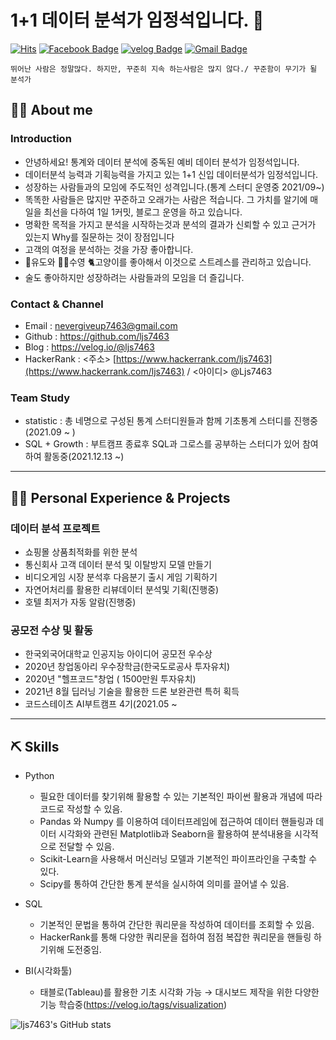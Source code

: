 # 1+1 데이터 분석가 임정석입니다. 👋
[![Hits](https://hits.seeyoufarm.com/api/count/incr/badge.svg?url=https%3A%2F%2Fgithub.com%2Fljs7463&count_bg=%23DD727D&title_bg=%23CD3939&icon=&icon_color=%23CF9494&title=visit&edge_flat=false)](https://hits.seeyoufarm.com) [![Facebook Badge](https://img.shields.io/badge/-Facebook-1877f2?logo=facebook&logoColor=white&link={https://www.facebook.com/profile.php?id=100003668046363})]({https://www.facebook.com/profile.php?id=100003668046363})  [![velog Badge](http://img.shields.io/badge/-Study%20blog-black?style=flat-square&logo=velog.io&link=https://velog.io/@ljs7463)](https://velog.io/@ljs7463) [![Gmail Badge](https://img.shields.io/badge/Gmail-D14836?style=flat&logo=Gmail&logoColor=white)](mailto:nevergiveup7463@gmail.com)
```
뛰어난 사람은 정말많다. 하지만, 꾸준히 지속 하는사람은 많지 않다./ 꾸준함이 무기가 될 분석가
```

## 💁‍♂️ About me
### Introduction 
- 안녕하세요! 통계와 데이터 분석에 중독된 예비 데이터 분석가 임정석입니다.
- 데이터분석 능력과 기획능력을 가지고 있는 1+1 신입 데이터분석가 임정석입니다.
- 성장하는 사람들과의 모임에 주도적인 성격입니다.(통계 스터디 운영중 2021/09~)
- 똑똑한 사람들은 많지만 꾸준하고 오래가는 사람은 적습니다. 그 가치를 알기에 매일을 최선을 다하여 1일 1커밋, 블로그 운영을 하고 있습니다.
- 명확한 목적을 가지고 분석을 시작하는것과  분석의 결과가 신뢰할 수 있고 근거가 있는지 Why를 질문하는 것이 장점입니다
- 고객의 여정을 분석하는 것을 가장 좋아합니다.
- 🥋유도와 🏊‍♂️수영 🐈고양이를 좋아해서 이것으로 스트레스를 관리하고 있습니다. 
- 술도 좋아하지만 성장하려는 사람들과의 모임을 더 즐깁니다.
 
### Contact & Channel 
 - Email : nevergiveup7463@gmail.com 
 - Github : https://github.com/ljs7463
 - Blog : https://velog.io/@ljs7463
 - HackerRank : <주소> [https://www.hackerrank.com/ljs7463](https://www.hackerrank.com/ljs7463)  /  <아이디> @Ljs7463

### Team Study
- statistic : 총 네명으로 구성된 통계 스터디원들과 함께 기초통계 스터디를 진행중(2021.09 ~ )
- SQL + Growth : 부트캠프 종료후 SQL과 그로스를 공부하는 스터디가 있어 참여하여 활동중(2021.12.13 ~)
---

## 🚴‍♂️ Personal Experience & Projects
### 데이터 분석 프로젝트
- 쇼핑몰 상품최적화를 위한 분석 
- 통신회사 고객 데이터 분석 및 이탈방지 모델 만들기
- 비디오게임 시장 분석후 다음분기 출시 게임 기획하기
- 자연어처리를 활용한 리뷰데이터 분석및 기획(진행중)
- 호텔 최저가 자동 알람(진행중)

### 공모전 수상 및 활동
- 한국외국어대학교 인공지능 아이디어 공모전 우수상
- 2020년 창업동아리 우수장학금(한국도로공사 투자유치)
- 2020년 "헬프코드"창업 ( 1500만원 투자유치)
- 2021년 8월 딥러닝 기술을 활용한 드론 보완관련 특허 획득
- 코드스테이츠 AI부트캠프 4기(2021.05 ~

---

## ⛏ Skills
- Python
    - 필요한 데이터를 찾기위해 활용할 수 있는 기본적인 파이썬 활용과 개념에 따라 코드로 작성할 수 있음.
    - Pandas 와 Numpy 를 이용하여 데이터프레임에 접근하여 데이터 핸들링과  데이터 시각화와 관련된 Matplotlib과 Seaborn을 활용하여 분석내용을 시각적으로 전달할 수 있음.
    - Scikit-Learn을 사용해서 머신러닝 모델과 기본적인 파이프라인을 구축할 수 있다.
    - Scipy를 통하여 간단한 통계 분석을 실시하여 의미를 끌어낼 수 있음.
    
- SQL
    - 기본적인 문법을 통하여 간단한 쿼리문을 작성하여 데이터를 조회할 수 있음.
    - HackerRank를 통해 다양한 쿼리문을 접하여 점점 복잡한 쿼리문을 핸들링 하기위해 도전중임.
    
- BI(시각화툴)
    - 태블로(Tableau)를 활용한 기초 시각화 가능 → 대시보드 제작을 위한 다양한 기능 학습중(<https://velog.io/tags/visualization>)











![ljs7463's GitHub stats](https://github-readme-stats.vercel.app/api?username=ljs7463&show_icons=true&theme=radical)

